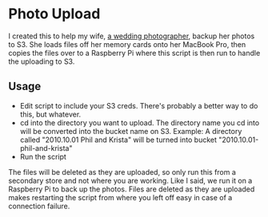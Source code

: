 Photo Upload
============

I created this to help my wife, [a wedding photographer](http://www.lovesongphoto.com),
backup her photos to S3. She loads files off her memory cards onto her MacBook Pro, then copies the
files over to a Raspberry Pi where this script is then run to handle the uploading to S3.

## Usage

- Edit script to include your S3 creds. There's probably a better way to do this, but whatever.
- cd into the directory you want to upload. The directory name you cd into will be converted into
  the bucket name on S3. Example: A directory called "2010.10.01 Phil and Krista" will be turned
  into bucket "2010.10.01-phil-and-krista"
- Run the script

The files will be deleted as they are uploaded, so only run this from a secondary store and not
where you are working. Like I said, we run it on a Raspberry Pi to back up the photos. Files are
deleted as they are uploaded makes restarting the script from where you left off easy in case of a
connection failure.
